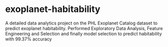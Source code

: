 # exoplanet-habitability
A detailed data analytics project on the PHL Exoplanet Catalog dataset to predict exoplanet habitability. Performed Exploratory Data Analysis, Feature Engineering and Selection and finally model selection to predict habitability with 99.37% accuracy
